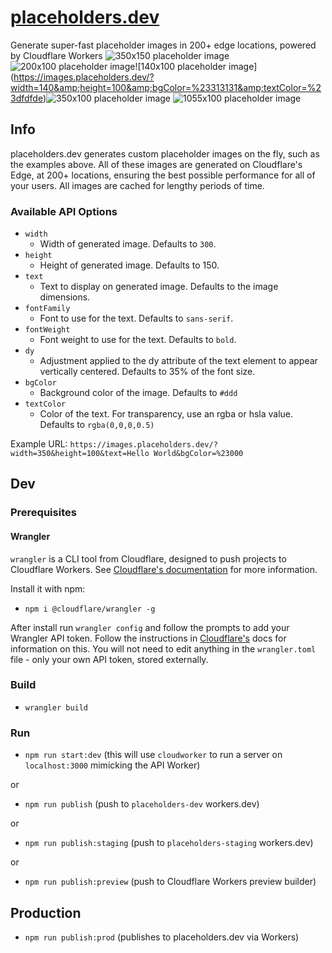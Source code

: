 # [placeholders.dev](https://palceholders.dev)
Generate super-fast placeholder images in 200+ edge locations, powered by Cloudflare Workers
![350x150 placeholder image](https://images.placeholders.dev/?width=350&amp;height=100)![200x100 placeholder image](https://images.placeholders.dev/?width=200&amp;height=100&amp;bgColor=%23000&amp;textColor=rgba(255,255,255,0.5))![140x100 placeholder image](https://images.placeholders.dev/?width=140&amp;height=100&amp;bgColor=%23313131&amp;textColor=%23dfdfde)![350x100 placeholder image](https://images.placeholders.dev/?width=350&amp;height=100&amp;text=placeholders)
![1055x100 placeholder image](https://images.placeholders.dev/?width=1055&amp;height=100&amp;text=Hello%20World&amp;bgColor=%23434343&amp;textColor=%23dfdfde)


## Info

placeholders.dev generates custom placeholder images on the fly, such as the examples above. All of these images are generated on Cloudflare's Edge, at 200+ locations, ensuring the best possible performance for all of your users. All images are cached for lengthy periods of time.

### Available API Options

- `width`
	- Width of generated image. Defaults to `300`.
- `height`
	- Height of generated image. Defaults to 150.
- `text`
	- Text to display on generated image. Defaults to the image dimensions.
- `fontFamily`
	- Font to use for the text. Defaults to `sans-serif`.
- `fontWeight`
	- Font weight to use for the text. Defaults to `bold`.
- `dy`
	- Adjustment applied to the dy attribute of the text element to appear vertically centered. Defaults to 35% of the font size.
- `bgColor`
	- Background color of the image. Defaults to `#ddd`
- `textColor`
	- Color of the text. For transparency, use an rgba or hsla value. Defaults to `rgba(0,0,0,0.5)`

Example URL: `https://images.placeholders.dev/?width=350&height=100&text=Hello World&bgColor=%23000`
## Dev

### Prerequisites

#### Wrangler
`wrangler` is a CLI tool from Cloudflare, designed to push projects to Cloudflare Workers. See [Cloudflare's documentation](https://developers.cloudflare.com/workers/tooling/wrangler/) for more information.

Install it with npm:
- `npm i @cloudflare/wrangler -g`

After install run `wrangler config` and follow the prompts to add your Wrangler API token. Follow the instructions in [Cloudflare's](https://developers.cloudflare.com/workers/quickstart/#api-token) docs for information on this. You will not need to edit anything in the `wrangler.toml` file - only your own API token, stored externally.


### Build
- `wrangler build`

### Run

- `npm run start:dev` (this will use `cloudworker` to run a server on `localhost:3000` mimicking the API Worker)

or

- `npm run publish` (push to `placeholders-dev` workers.dev)

or

- `npm run publish:staging` (push to `placeholders-staging` workers.dev)

or

- `npm run publish:preview` (push to Cloudflare Workers preview builder)

## Production

- `npm run publish:prod` (publishes to placeholders.dev via Workers)
